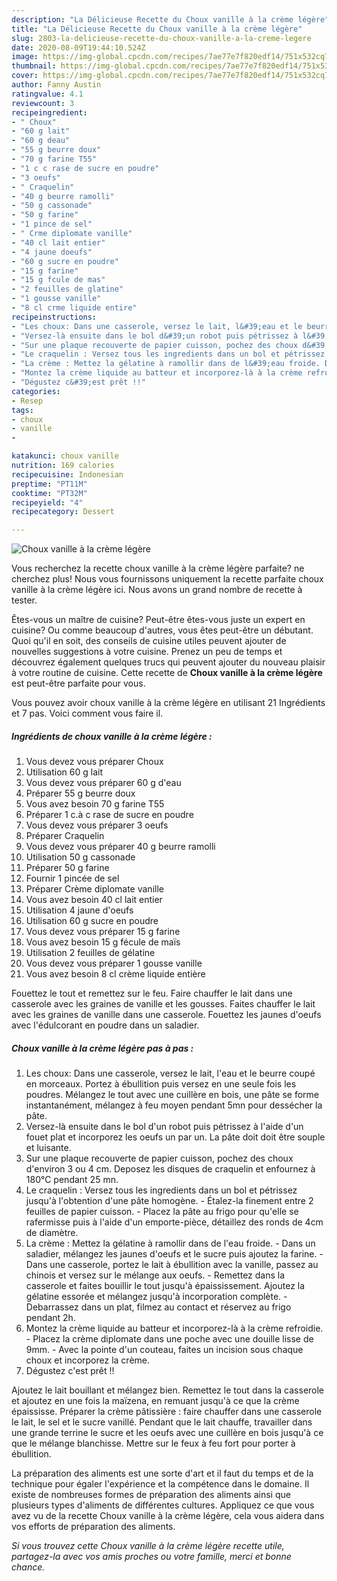 ```yaml
---
description: "La Délicieuse Recette du Choux vanille à la crème légère"
title: "La Délicieuse Recette du Choux vanille à la crème légère"
slug: 2803-la-delicieuse-recette-du-choux-vanille-a-la-creme-legere
date: 2020-08-09T19:44:10.524Z
image: https://img-global.cpcdn.com/recipes/7ae77e7f820edf14/751x532cq70/choux-vanille-a-la-creme-legere-photo-principale-de-la-recette.jpg
thumbnail: https://img-global.cpcdn.com/recipes/7ae77e7f820edf14/751x532cq70/choux-vanille-a-la-creme-legere-photo-principale-de-la-recette.jpg
cover: https://img-global.cpcdn.com/recipes/7ae77e7f820edf14/751x532cq70/choux-vanille-a-la-creme-legere-photo-principale-de-la-recette.jpg
author: Fanny Austin
ratingvalue: 4.1
reviewcount: 3
recipeingredient:
- " Choux"
- "60 g lait"
- "60 g deau"
- "55 g beurre doux"
- "70 g farine T55"
- "1 c c rase de sucre en poudre"
- "3 oeufs"
- " Craquelin"
- "40 g beurre ramolli"
- "50 g cassonade"
- "50 g farine"
- "1 pince de sel"
- " Crme diplomate vanille"
- "40 cl lait entier"
- "4 jaune doeufs"
- "60 g sucre en poudre"
- "15 g farine"
- "15 g fcule de mas"
- "2 feuilles de glatine"
- "1 gousse vanille"
- "8 cl crme liquide entire"
recipeinstructions:
- "Les choux: Dans une casserole, versez le lait, l&#39;eau et le beurre coupé en morceaux. Portez à ébullition puis versez en une seule fois les poudres. Mélangez le tout avec une cuillère en bois, une pâte se forme instantanément, mélangez à feu moyen pendant 5mn pour dessécher la pâte."
- "Versez-là ensuite dans le bol d&#39;un robot puis pétrissez à l&#39;aide d&#39;un fouet plat et incorporez les oeufs un par un. La pâte doit doit être souple et luisante."
- "Sur une plaque recouverte de papier cuisson, pochez des choux d&#39;environ 3 ou 4 cm. Deposez les disques de craquelin et enfournez à 180°C pendant 25 mn."
- "Le craquelin : Versez tous les ingredients dans un bol et pétrissez jusqu&#39;à l&#39;obtention d&#39;une pâte homogène. Étalez-la finement entre 2 feuilles de papier cuisson. Placez la pâte au frigo pour qu&#39;elle se rafermisse puis à l&#39;aide d&#39;un emporte-pièce, détaillez des ronds de 4cm de diamètre."
- "La crème : Mettez la gélatine à ramollir dans de l&#39;eau froide. Dans un saladier, mélangez les jaunes d&#39;oeufs et le sucre puis ajoutez la farine. Dans une casserole, portez le lait à ébullition avec la vanille, passez au chinois et versez sur le mélange aux oeufs. Remettez dans la casserole et faites bouillir le tout jusqu&#39;à épaississement. Ajoutez la gélatine essorée et mélangez jusqu&#39;à incorporation complète.  Debarrassez dans un plat, filmez au contact et réservez au frigo pendant 2h."
- "Montez la crème liquide au batteur et incorporez-là à la crème refroidie. Placez la crème diplomate dans une poche avec une douille lisse de 9mm. Avec la pointe d&#39;un couteau, faites un incision sous chaque choux et incorporez la crème."
- "Dégustez c&#39;est prêt !!"
categories:
- Resep
tags:
- choux
- vanille
- 

katakunci: choux vanille  
nutrition: 169 calories
recipecuisine: Indonesian
preptime: "PT11M"
cooktime: "PT32M"
recipeyield: "4"
recipecategory: Dessert

---
```



![Choux vanille à la crème légère](https://img-global.cpcdn.com/recipes/7ae77e7f820edf14/751x532cq70/choux-vanille-a-la-creme-legere-photo-principale-de-la-recette.jpg)

Vous recherchez la recette choux vanille à la crème légère parfaite? ne cherchez plus! Nous vous fournissons uniquement la recette parfaite choux vanille à la crème légère ici. Nous avons un grand nombre de recette à tester.

Êtes-vous un maître de cuisine? Peut-être êtes-vous juste un expert en cuisine? Ou comme beaucoup d'autres, vous êtes peut-être un débutant. Quoi qu'il en soit, des conseils de cuisine utiles peuvent ajouter de nouvelles suggestions à votre cuisine. Prenez un peu de temps et découvrez également quelques trucs qui peuvent ajouter du nouveau plaisir à votre routine de cuisine. Cette recette de <strong> Choux vanille à la crème légère </strong> est peut-être parfaite pour vous.

<!--inarticleads1-->

Vous pouvez avoir choux vanille à la crème légère en utilisant 21 Ingrédients et 7 pas. Voici comment vous faire il.

##### Ingrédients de choux vanille à la crème légère :

1. Vous devez vous préparer  Choux
1. Utilisation 60 g lait
1. Vous devez vous préparer 60 g d&#39;eau
1. Préparer 55 g beurre doux
1. Vous avez besoin 70 g farine T55
1. Préparer 1 c.à c rase de sucre en poudre
1. Vous devez vous préparer 3 oeufs
1. Préparer  Craquelin
1. Vous devez vous préparer 40 g beurre ramolli
1. Utilisation 50 g cassonade
1. Préparer 50 g farine
1. Fournir 1 pincée de sel
1. Préparer  Crème diplomate vanille
1. Vous avez besoin 40 cl lait entier
1. Utilisation 4 jaune d&#39;oeufs
1. Utilisation 60 g sucre en poudre
1. Vous devez vous préparer 15 g farine
1. Vous avez besoin 15 g fécule de maïs
1. Utilisation 2 feuilles de gélatine
1. Vous devez vous préparer 1 gousse vanille
1. Vous avez besoin 8 cl crème liquide entière


Fouettez le tout et remettez sur le feu. Faire chauffer le lait dans une casserole avec les graines de vanille et les gousses. Faites chauffer le lait avec les graines de vanille dans une casserole. Fouettez les jaunes d&#39;oeufs avec l&#39;édulcorant en poudre dans un saladier. 

<!--inarticleads2-->

##### Choux vanille à la crème légère pas à pas :

1. Les choux: Dans une casserole, versez le lait, l&#39;eau et le beurre coupé en morceaux. Portez à ébullition puis versez en une seule fois les poudres. Mélangez le tout avec une cuillère en bois, une pâte se forme instantanément, mélangez à feu moyen pendant 5mn pour dessécher la pâte.
1. Versez-là ensuite dans le bol d&#39;un robot puis pétrissez à l&#39;aide d&#39;un fouet plat et incorporez les oeufs un par un. La pâte doit doit être souple et luisante.
1. Sur une plaque recouverte de papier cuisson, pochez des choux d&#39;environ 3 ou 4 cm. Deposez les disques de craquelin et enfournez à 180°C pendant 25 mn.
1. Le craquelin : Versez tous les ingredients dans un bol et pétrissez jusqu&#39;à l&#39;obtention d&#39;une pâte homogène. - Étalez-la finement entre 2 feuilles de papier cuisson. - Placez la pâte au frigo pour qu&#39;elle se rafermisse puis à l&#39;aide d&#39;un emporte-pièce, détaillez des ronds de 4cm de diamètre.
1. La crème : Mettez la gélatine à ramollir dans de l&#39;eau froide. - Dans un saladier, mélangez les jaunes d&#39;oeufs et le sucre puis ajoutez la farine. - Dans une casserole, portez le lait à ébullition avec la vanille, passez au chinois et versez sur le mélange aux oeufs. - Remettez dans la casserole et faites bouillir le tout jusqu&#39;à épaississement. Ajoutez la gélatine essorée et mélangez jusqu&#39;à incorporation complète.  - Debarrassez dans un plat, filmez au contact et réservez au frigo pendant 2h.
1. Montez la crème liquide au batteur et incorporez-là à la crème refroidie. - Placez la crème diplomate dans une poche avec une douille lisse de 9mm. - Avec la pointe d&#39;un couteau, faites un incision sous chaque choux et incorporez la crème.
1. Dégustez c&#39;est prêt !!


Ajoutez le lait bouillant et mélangez bien. Remettez le tout dans la casserole et ajoutez en une fois la maïzena, en remuant jusqu&#39;à ce que la crème épaississe. Préparer la crème pâtissière : faire chauffer dans une casserole le lait, le sel et le sucre vanillé. Pendant que le lait chauffe, travailler dans une grande terrine le sucre et les oeufs avec une cuillère en bois jusqu&#39;à ce que le mélange blanchisse. Mettre sur le feux à feu fort pour porter à ébullition. 

<!--inarticleads1-->

<p>
La préparation des aliments est une sorte d'art et il faut du temps et de la technique pour égaler l'expérience et la compétence dans le domaine. Il existe de nombreuses formes de préparation des aliments ainsi que plusieurs types d'aliments de différentes cultures. Appliquez ce que vous avez vu de la recette Choux vanille à la crème légère, cela vous aidera dans vos efforts de préparation des aliments.
</p>

<p>
<i>Si vous trouvez cette Choux vanille à la crème légère recette utile, partagez-la avec vos amis proches ou votre famille, merci et bonne chance.</i>
</p>
